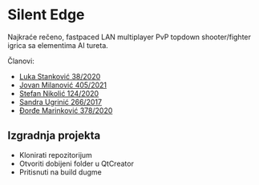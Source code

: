 # Silent Edge

Najkraće rečeno, fastpaced LAN multiplayer PvP topdown shooter/fighter igrica sa elementima AI tureta.

Članovi:
 - <a href="https://gitlab.com/lukastan1">Luka Stanković 38/2020</a>
 - <a href="https://gitlab.com/pecelin">Jovan Milanović 405/2021</a>
 - <a href="https://gitlab.com/Stefann2">Stefan Nikolić 124/2020</a>
 - <a href="https://gitlab.com/sandraugrinic">Sandra Ugrinić 266/2017</a>
 - <a href="https://gitlab.com/djordje1298">Đorđe Marinković 378/2020</a>

  ## Izgradnja projekta

 - Klonirati repozitorijum
 - Otvoriti dobijeni folder u QtCreator
 - Pritisnuti na build dugme
